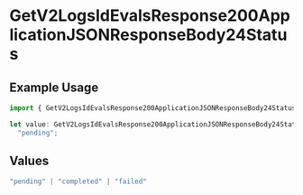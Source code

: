 # GetV2LogsIdEvalsResponse200ApplicationJSONResponseBody24Status

## Example Usage

```typescript
import { GetV2LogsIdEvalsResponse200ApplicationJSONResponseBody24Status } from "orq-poc-typescript-multi-env-version/models/operations";

let value: GetV2LogsIdEvalsResponse200ApplicationJSONResponseBody24Status =
  "pending";
```

## Values

```typescript
"pending" | "completed" | "failed"
```